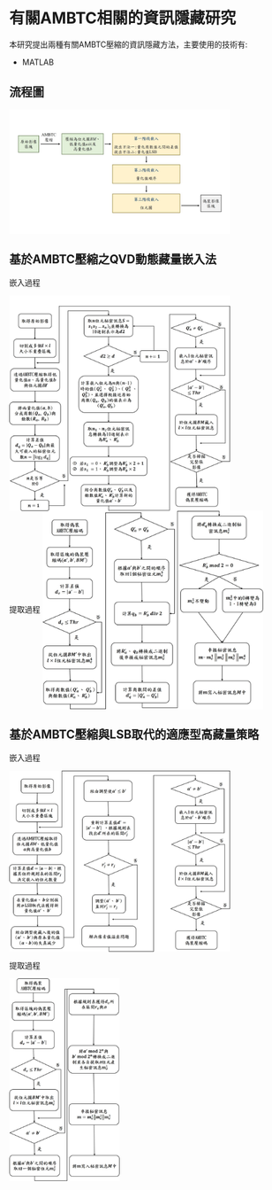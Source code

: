 # 有關AMBTC相關的資訊隱藏研究
本研究提出兩種有關AMBTC壓縮的資訊隱藏方法，主要使用的技術有:
* MATLAB


## 流程圖

<img src="https://github.com/irene0516/Data_Hiding_AMBTC/blob/main/img_folder/flowchart.jpg" width = "400" alt="first_embedding" align=center />
<br>

## 基於AMBTC壓縮之QVD動態藏量嵌入法

嵌入過程

<img src="https://github.com/irene0516/Data_Hiding_AMBTC/blob/main/img_folder/first_embedding.jpg" width = "400" alt="first_embedding" align=center />
<br>
提取過程

<img src="https://github.com/irene0516/Data_Hiding_AMBTC/blob/main/img_folder/first_abstract.jpg" width = "400" alt="first_abstract" align=center />

## 基於AMBTC壓縮與LSB取代的適應型高藏量策略

嵌入過程

<img src="https://github.com/irene0516/Data_Hiding_AMBTC/blob/main/img_folder/second_embedding.jpg" width = "400" alt="second_embedding" align=center />
<br>

提取過程

<img src="https://github.com/irene0516/Data_Hiding_AMBTC/blob/main/img_folder/second_abstract.jpg" width = "200" alt="second_abstract" align=center />
